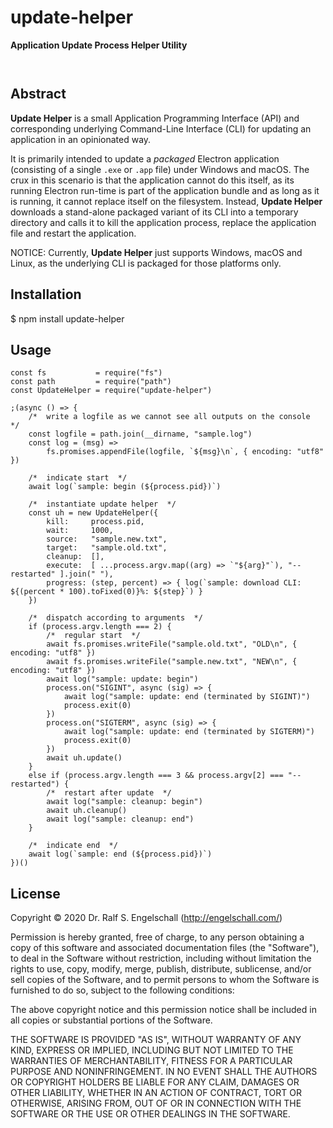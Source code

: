 
update-helper
=============

**Application Update Process Helper Utility**

<p/>
<img src="https://nodei.co/npm/update-helper.png?downloads=true&stars=true" alt=""/>

<p/>
<img src="https://david-dm.org/rse/update-helper.png" alt=""/>

Abstract
--------

<b>Update Helper</b> is a small Application Programming Interface (API)
and corresponding underlying Command-Line Interface (CLI) for updating
an application in an opinionated way.

It is primarily intended to update a <i>packaged</i> Electron
application (consisting of a single <code>.exe</code> or
<code>.app</code> file) under Windows and macOS. The crux in this
scenario is that the application cannot do this itself, as its running
Electron run-time is part of the application bundle and as long as it is
running, it cannot replace itself on the filesystem. Instead, <b>Update
Helper</b> downloads a stand-alone packaged variant of its CLI into
a temporary directory and calls it to kill the application process,
replace the application file and restart the application.

NOTICE: Currently, <b>Update Helper</b> just supports Windows, macOS and
Linux, as the underlying CLI is packaged for those platforms only.

Installation
------------

$ npm install update-helper

Usage
-----

```
const fs           = require("fs")
const path         = require("path")
const UpdateHelper = require("update-helper")

;(async () => {
    /*  write a logfile as we cannot see all outputs on the console  */
    const logfile = path.join(__dirname, "sample.log")
    const log = (msg) =>
        fs.promises.appendFile(logfile, `${msg}\n`, { encoding: "utf8" })

    /*  indicate start  */
    await log(`sample: begin (${process.pid})`)

    /*  instantiate update helper  */
    const uh = new UpdateHelper({
        kill:     process.pid,
        wait:     1000,
        source:   "sample.new.txt",
        target:   "sample.old.txt",
        cleanup:  [],
        execute:  [ ...process.argv.map((arg) => `"${arg}"`), "--restarted" ].join(" "),
        progress: (step, percent) => { log(`sample: download CLI: ${(percent * 100).toFixed(0)}%: ${step}`) }
    })

    /*  dispatch according to arguments  */
    if (process.argv.length === 2) {
        /*  regular start  */
        await fs.promises.writeFile("sample.old.txt", "OLD\n", { encoding: "utf8" })
        await fs.promises.writeFile("sample.new.txt", "NEW\n", { encoding: "utf8" })
        await log("sample: update: begin")
        process.on("SIGINT", async (sig) => {
            await log("sample: update: end (terminated by SIGINT)")
            process.exit(0)
        })
        process.on("SIGTERM", async (sig) => {
            await log("sample: update: end (terminated by SIGTERM)")
            process.exit(0)
        })
        await uh.update()
    }
    else if (process.argv.length === 3 && process.argv[2] === "--restarted") {
        /*  restart after update  */
        await log("sample: cleanup: begin")
        await uh.cleanup()
        await log("sample: cleanup: end")
    }

    /*  indicate end  */
    await log(`sample: end (${process.pid})`)
})()
```

License
-------

Copyright &copy; 2020 Dr. Ralf S. Engelschall (http://engelschall.com/)

Permission is hereby granted, free of charge, to any person obtaining
a copy of this software and associated documentation files (the
"Software"), to deal in the Software without restriction, including
without limitation the rights to use, copy, modify, merge, publish,
distribute, sublicense, and/or sell copies of the Software, and to
permit persons to whom the Software is furnished to do so, subject to
the following conditions:

The above copyright notice and this permission notice shall be included
in all copies or substantial portions of the Software.

THE SOFTWARE IS PROVIDED "AS IS", WITHOUT WARRANTY OF ANY KIND,
EXPRESS OR IMPLIED, INCLUDING BUT NOT LIMITED TO THE WARRANTIES OF
MERCHANTABILITY, FITNESS FOR A PARTICULAR PURPOSE AND NONINFRINGEMENT.
IN NO EVENT SHALL THE AUTHORS OR COPYRIGHT HOLDERS BE LIABLE FOR ANY
CLAIM, DAMAGES OR OTHER LIABILITY, WHETHER IN AN ACTION OF CONTRACT,
TORT OR OTHERWISE, ARISING FROM, OUT OF OR IN CONNECTION WITH THE
SOFTWARE OR THE USE OR OTHER DEALINGS IN THE SOFTWARE.


